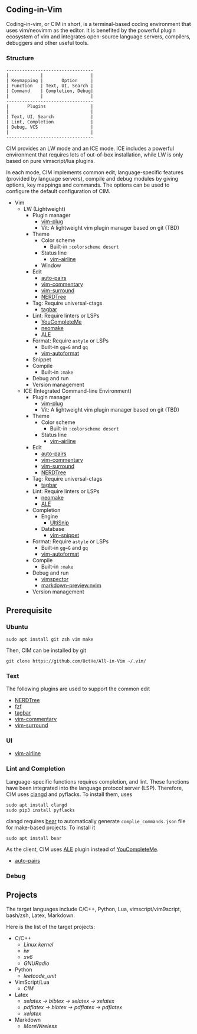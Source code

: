 ## Coding-in-Vim

Coding-in-vim, or CIM in short, is a terminal-based coding environment that uses vim/neovimm as the editor.
It is benefited by the powerful plugin ecosystem of vim and integrates open-source language servers, compilers, debuggers and other useful tools.

### Structure

    ---------------------------------
    |            |                  |
    | Keymapping |       Option     |
    | Function   | Text, UI, Search |
    | Command    | Completion, Debug|
    |            |                  |
    ---------------------------------
    |       Plugins                 |
    |                               |
    | Text, UI, Search              |
    | Lint, Completion              |
    | Debug, VCS                    |
    |                               |
    ---------------------------------

CIM provides an LW mode and an ICE mode.
ICE includes a powerful environment that requires lots of out-of-box installation, while LW is only based on pure vimscript/lua plugins.

In each mode, CIM implements common edit, language-specific features (provided by language servers), compile and debug modules by giving options, key mappings and commands.
The options can be used to configure the default configuration of CIM.

- Vim
    - LW (Lightweight)
        - Plugin manager
            - [vim-plug](https://github.com/junegunn/vim-plug)
            - Vit: A lightweight vim plugin manager based on git (TBD)
        - Theme
            - Color scheme
                - Built-in `:colorscheme desert`
            - Status line
                - [vim-airline](https://github.com/vim-airline/vim-airline)
            - Window
        - Edit
            - [auto-pairs](https://github.com/LunarWatcher/auto-pairs)
            - [vim-commentary](https://github.com/tpope/vim-commentary)
            - [vim-surround](https://github.com/tpope/vim-surround)
            - [NERDTree](https://github.com/preservim/nerdtree)
        - Tag: Require universal-ctags
            - [tagbar](https://github.com/preservim/tagbar)
        - Lint: Require linters or LSPs
            - [YouCompleteMe](https://github.com/ycm-core/YouCompleteMe)
            - [neomake](https://github.com/neomake/neomake)
            - [ALE](https://github.com/dense-analysis/ale)
        - Format: Require `astyle` or LSPs
            - Built-in `gg=G` and `gq`
            - [vim-autoformat](https://github.com/vim-autoformat/vim-autoformat)
        - Snippet
        - Compile
            - Built-in `:make`
        - Debug and run
        - Version management
    - ICE (Integrated Command-line Environment)
        - Plugin manager
            - [vim-plug](https://github.com/junegunn/vim-plug)
            - Vit: A lightweight vim plugin manager based on git (TBD)
        - Theme
            - Color scheme
                - Built-in `:colorscheme desert`
            - Status line
                - [vim-airline](https://github.com/vim-airline/vim-airline)
        - Edit
            - [auto-pairs](https://github.com/LunarWatcher/auto-pairs)
            - [vim-commentary](https://github.com/tpope/vim-commentary)
            - [vim-surround](https://github.com/tpope/vim-surround)
            - [NERDTree](https://github.com/preservim/nerdtree)
        - Tag: Require universal-ctags
            - [tagbar](https://github.com/preservim/tagbar)
        - Lint: Require linters or LSPs
            - [neomake](https://github.com/neomake/neomake)
            - [ALE](https://github.com/dense-analysis/ale)
        - Completion
            - Engine
                - [UltiSnip](https://github.com/SirVer/ultisnips)
            - Database
                - [vim-snippet](https://github.com/honza/vim-snippets)
        - Format: Require `astyle` or LSPs
            - Built-in `gg=G` and `gq`
            - [vim-autoformat](https://github.com/vim-autoformat/vim-autoformat)
        - Compile
            - Built-in `:make`
        - Debug and run
            - [vimspector](https://github.com/puremourning/vimspector)
            - [markdown-preview.nvim](https://github.com/iamcco/markdown-preview.nvim)
        - Version management
## Prerequisite

### Ubuntu

    sudo apt install git zsh vim make

Then, CIM can be installed by git

    git clone https://github.com/OctHe/All-in-Vim ~/.vim/

### Text

The following plugins are used to support the common edit
- [NERDTree](https://github.com/preservim/nerdtree)
- [fzf](https://github.com/junegunn/fzf)
- [tagbar](https://github.com/preservim/tagbar)
- [vim-commentary](https://github.com/tpope/vim-commentary)
- [vim-surround](https://github.com/tpope/vim-surround)

### UI

- [vim-airline](https://github.com/vim-airline/vim-airline)

### Lint and Completion

Language-specific functions requires completion, and lint.
These functions have been integrated into the language protocol server (LSP).
Therefore, CIM uses [clangd](https://clangd.llvm.org/) and pyflacks.
To install them, uses

    sudo apt install clangd
    sudo pip3 install pyflacks

clangd requires [bear](https://github.com/rizsotto/Bear) to automatically generate `complie_commands.json` file for make-based projects.
To install it

    sudo apt install bear

As the client, CIM uses [ALE](https://github.com/dense-analysis/ale) plugin instead of [YouCompleteMe](https://github.com/ycm-core/YouCompleteMe).

- [auto-pairs](https://github.com/LunarWatcher/auto-pairs)

### Debug

## Projects

The target languages include C/C++, Python, Lua, vimscript/vim9script, bash/zsh, Latex, Markdown.

Here is the list of the target projects:
- C/C++
    - *Linux kernel*
    - *iw*
    - *xv6*
    - *GNURadio*
- Python
    - *leetcode_unit*
- VimScript/Lua
    - *CIM*
- Latex
    - *xelatex -> bibtex -> xelatex -> xelatex*
    - *pdflatex -> bibtex -> pdflatex -> pdflatex*
    - *xelatex*
- Markdown
    - *MoreWireless*
